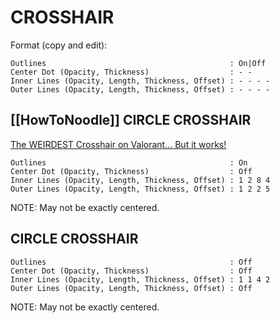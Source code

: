 # CROSSHAIR
Format (copy and edit):
```
Outlines										 : On|Off
Center Dot (Opacity, Thickness)					 : - -
Inner Lines	(Opacity, Length, Thickness, Offset) : - - - -
Outer Lines	(Opacity, Length, Thickness, Offset) : - - - -
```

## [[HowToNoodle]] CIRCLE CROSSHAIR
[The WEIRDEST Crosshair on Valorant... But it works!](https://www.youtube.com/watch?v=wrcjWJ-Ta2g?t=327s)
```
Outlines										 : On
Center Dot (Opacity, Thickness)					 : Off
Inner Lines	(Opacity, Length, Thickness, Offset) : 1 2 8 4
Outer Lines	(Opacity, Length, Thickness, Offset) : 1 2 2 5
```
NOTE: May not be exactly centered.

## CIRCLE CROSSHAIR
```
Outlines										 : Off
Center Dot (Opacity, Thickness)					 : Off
Inner Lines	(Opacity, Length, Thickness, Offset) : 1 1 4 2
Outer Lines	(Opacity, Length, Thickness, Offset) : Off
```
NOTE: May not be exactly centered.